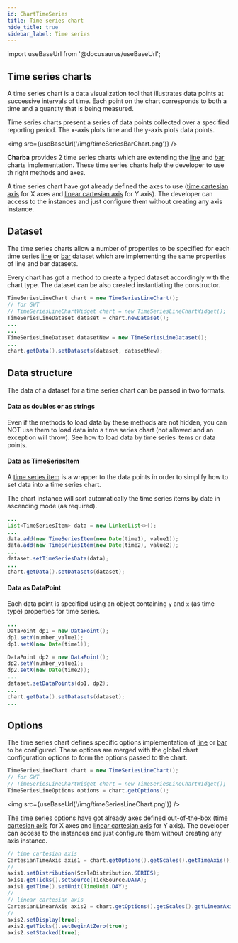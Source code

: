 ```yaml
---
id: ChartTimeSeries
title: Time series chart
hide_title: true
sidebar_label: Time series
---
```

import useBaseUrl from '@docusaurus/useBaseUrl';

## Time series charts

A time series chart is a data visualization tool that illustrates data points at successive intervals of time. Each point on the chart corresponds to both a time and a quantity that is being measured.

Time series charts present a series of data points collected over a specified reporting period. The x-axis plots time and the y-axis plots data points.

<img src={useBaseUrl('/img/timeSeriesBarChart.png')} />

**Charba** provides 2 time series charts which are extending the [line](ChartLine) and [bar](ChartBar) charts implementation. These time series charts help the developer to use th right methods and axes. 

A time series chart have got already defined the axes to use ([time cartesian axis](CartesianTimeAxes) for X axes and [linear cartesian axis](CartesianLinearAxes) for Y axis). The developer can access to the instances and just configure them without creating any axis instance.

## Dataset

The time series charts allow a number of properties to be specified for each time series [line](http://www.pepstock.org/Charba/3.3/org/pepstock/charba/client/data/TimeSeriesLineDataset.html) or [bar](http://www.pepstock.org/Charba/3.3/org/pepstock/charba/client/data/TimeSeriesBarDataset.html) dataset which are implementing the same properties of line and bar datasets. 

Every chart has got a method to create a typed dataset accordingly with the chart type. The dataset can be also created instantiating the constructor.

```java
TimeSeriesLineChart chart = new TimeSeriesLineChart();
// for GWT
// TimeSeriesLineChartWidget chart = new TimeSeriesLineChartWidget();
TimeSeriesLineDataset dataset = chart.newDataset();
...
...
TimeSeriesLineDataset datasetNew = new TimeSeriesLineDataset();
...
chart.getData().setDatasets(dataset, datasetNew);
```

## Data structure

The data of a dataset for a time series chart can be passed in two formats.

#### Data as doubles or as strings

Even if the methods to load data by these methods are not hidden, you can NOT use them to load data into a time series chart (not allowed and an exception will throw). See how to load data by time series items or data points. 

#### Data as TimeSeriesItem

A [time series item](http://www.pepstock.org/Charba/3.3/org/pepstock/charba/client/data/TimeSeriesItem.html) is a wrapper to the data points in order to simplify how to set data into a time series chart.

The chart instance will sort automatically the time series items by date in ascending mode (as required).

```java
...
List<TimeSeriesItem> data = new LinkedList<>();
...
data.add(new TimeSeriesItem(new Date(time1), value1));
data.add(new TimeSeriesItem(new Date(time2), value2));
...
dataset.setTimeSeriesData(data);
...
chart.getData().setDatasets(dataset);
```


#### Data as DataPoint

Each data point is specified using an object containing `y` and `x` (as time type) properties for time series.

```java
...
DataPoint dp1 = new DataPoint();
dp1.setY(number_value1);
dp1.setX(new Date(time1));

DataPoint dp2 = new DataPoint();
dp2.setY(number_value1);
dp2.setX(new Date(time2));
...
dataset.setDataPoints(dp1, dp2);
...
chart.getData().setDatasets(dataset);
...
```

## Options

The time series chart defines specific options implementation of [line](http://www.pepstock.org/Charba/3.3/org/pepstock/charba/client/configuration/TimeSeriesLineOptions.html) or [bar](http://www.pepstock.org/Charba/3.3/org/pepstock/charba/client/configuration/TimeSeriesBarOptions.html) to be configured. These options are merged with the global chart configuration options to form the options passed to the chart.

```java
TimeSeriesLineChart chart = new TimeSeriesLineChart();
// for GWT
// TimeSeriesLineChartWidget chart = new TimeSeriesLineChartWidget();
TimeSeriesLineOptions options = chart.getOptions();
```

<img src={useBaseUrl('/img/timeSeriesLineChart.png')} />

The time series options have got already axes defined out-of-the-box ([time cartesian axis](CartesianTimeAxes) for X axes and [linear cartesian axis](CartesianLinearAxes) for Y axis). The developer can access to the instances and just configure them without creating any axis instance.

```java
// time cartesian axis
CartesianTimeAxis axis1 = chart.getOptions().getScales().getTimeAxis();
//
axis1.setDistribution(ScaleDistribution.SERIES);
axis1.getTicks().setSource(TickSource.DATA);
axis1.getTime().setUnit(TimeUnit.DAY);
//
// linear cartesian axis		
CartesianLinearAxis axis2 = chart.getOptions().getScales().getLinearAxis();
//
axis2.setDisplay(true);
axis2.getTicks().setBeginAtZero(true);
axis2.setStacked(true);
```
